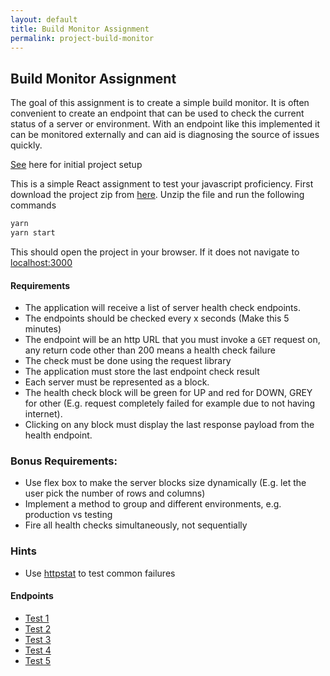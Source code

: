 ```yaml
---
layout: default
title: Build Monitor Assignment
permalink: project-build-monitor
---
```


## Build Monitor Assignment

The goal of this assignment is to create a simple build monitor.
It is often convenient to create an endpoint that can be used to check
the current status of a server or environment. With an endpoint like this 
implemented it can be monitored externally and can aid is diagnosing
the source of issues quickly.

[See](/project-setup) here for initial project setup

This is a simple React assignment to test your javascript proficiency. 
First download the project zip from [here](https://drive.google.com/file/d/0BwuuF0OKfFqucG84WkE0TXNjYk0/view?usp=sharing).
Unzip the file and run the following commands

```bash
yarn 
yarn start
```

This should open the project in your browser. If it does not navigate to [localhost:3000](http://localhost:3000)

#### Requirements
 * The application will receive a list of server health check endpoints.
 * The endpoints should be checked every x seconds (Make this 5 minutes)
 * The endpoint will be an http URL that you must invoke a ```GET``` request on, any return code other than 200 means a health check failure
 * The check must be done using the request library 
 * The application must store the last endpoint check result
 * Each server must be represented as a block.
 * The health check block will be green for UP and red for DOWN, GREY for other (E.g. request completely failed for example due to not having internet).
 * Clicking on any block must display the last response payload from the health endpoint.

### Bonus Requirements:
 * Use flex box to make the server blocks size dynamically (E.g. let the user pick the number of rows and columns)
 * Implement a method to group and different environments, e.g. production vs testing
 * Fire all health checks simultaneously, not sequentially

### Hints
 * Use [httpstat](http://httpstat.us/) to test common failures
 

#### Endpoints
 * [Test 1](https://test.cognition-app.com/api/status)
 * [Test 2](https://ord.dev.stackworx.io/graphql)
 * [Test 3](https://api.durf.dev.stackworx.io/graphql)
 * [Test 4](https://prima.run/health)
 * [Test 5](https://stackworx.io/)